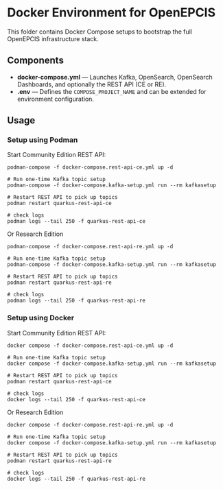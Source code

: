 # Docker Environment for OpenEPCIS

This folder contains Docker Compose setups to bootstrap the full OpenEPCIS infrastructure stack.

## Components

- **docker-compose.yml** — Launches Kafka, OpenSearch, OpenSearch Dashboards, and optionally the REST API (CE or RE).
- **.env** — Defines the `COMPOSE_PROJECT_NAME` and can be extended for environment configuration.

## Usage

### Setup using Podman

Start Community Edition REST API:

```shell
podman-compose -f docker-compose.rest-api-ce.yml up -d

# Run one-time Kafka topic setup
podman-compose -f docker-compose.kafka-setup.yml run --rm kafkasetup

# Restart REST API to pick up topics
podman restart quarkus-rest-api-ce

# check logs
podman logs --tail 250 -f quarkus-rest-api-ce
```

Or Research Edition

```shell
podman-compose -f docker-compose.rest-api-re.yml up -d

# Run one-time Kafka topic setup
podman-compose -f docker-compose.kafka-setup.yml run --rm kafkasetup

# Restart REST API to pick up topics
podman restart quarkus-rest-api-re

# check logs
podman logs --tail 250 -f quarkus-rest-api-re
```

### Setup using Docker

Start Community Edition REST API:

```shell
docker compose -f docker-compose.rest-api-ce.yml up -d

# Run one-time Kafka topic setup
docker compose -f docker-compose.kafka-setup.yml run --rm kafkasetup

# Restart REST API to pick up topics
podman restart quarkus-rest-api-ce

# check logs
docker logs --tail 250 -f quarkus-rest-api-ce
```

Or Research Edition

```shell
docker compose -f docker-compose.rest-api-re.yml up -d

# Run one-time Kafka topic setup
docker compose -f docker-compose.kafka-setup.yml run --rm kafkasetup

# Restart REST API to pick up topics
podman restart quarkus-rest-api-re

# check logs
docker logs --tail 250 -f quarkus-rest-api-re
```
